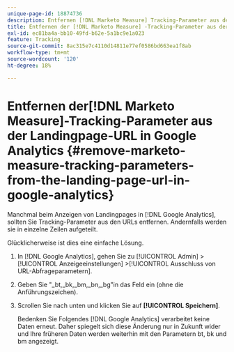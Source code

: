 ```yaml
---
unique-page-id: 18874736
description: Entfernen [!DNL Marketo Measure] Tracking-Parameter aus der Landingpage-URL in Google Analytics - [!DNL Marketo Measure] - Produktdokumentation
title: Entfernen der [!DNL Marketo Measure] -Tracking-Parameter aus der Landingpage-URL in Google Analytics
exl-id: ec81ba4a-bb10-49fd-b62e-5a1bc9e1a023
feature: Tracking
source-git-commit: 8ac315e7c4110d14811e77ef0586bd663ea1f8ab
workflow-type: tm+mt
source-wordcount: '120'
ht-degree: 18%

---
```


# Entfernen der[!DNL Marketo Measure]-Tracking-Parameter aus der Landingpage-URL in Google Analytics {#remove-marketo-measure-tracking-parameters-from-the-landing-page-url-in-google-analytics}

Manchmal beim Anzeigen von Landingpages in [!DNL Google Analytics], sollten Sie Tracking-Parameter aus den URLs entfernen. Andernfalls werden sie in einzelne Zeilen aufgeteilt.

Glücklicherweise ist dies eine einfache Lösung.

1. In [!DNL Google Analytics], gehen Sie zu [!UICONTROL Admin] >[!UICONTROL Anzeigeeinstellungen] >[!UICONTROL Ausschluss von URL-Abfrageparametern].
1. Geben Sie &quot;_bt,_bk,_bm,_bn,_bg&quot;in das Feld ein (ohne die Anführungszeichen).
1. Scrollen Sie nach unten und klicken Sie auf **[!UICONTROL Speichern]**.

   Bedenken Sie Folgendes [!DNL Google Analytics] verarbeitet keine Daten erneut. Daher spiegelt sich diese Änderung nur in Zukunft wider und Ihre früheren Daten werden weiterhin mit den Parametern bt, bk und bm angezeigt.
